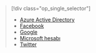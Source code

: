 > [!div class="op_single_selector"]
> * [Azure Active Directory](../articles/app-service/app-service-mobile-how-to-configure-active-directory-authentication.md)
> * [Facebook](../articles/app-service/app-service-mobile-how-to-configure-facebook-authentication.md)
> * [Google](../articles/app-service/app-service-mobile-how-to-configure-google-authentication.md)
> * [Microsoft hesabı](../articles/app-service/app-service-mobile-how-to-configure-microsoft-authentication.md)
> * [Twitter](../articles/app-service/app-service-mobile-how-to-configure-twitter-authentication.md)
> 
> 

